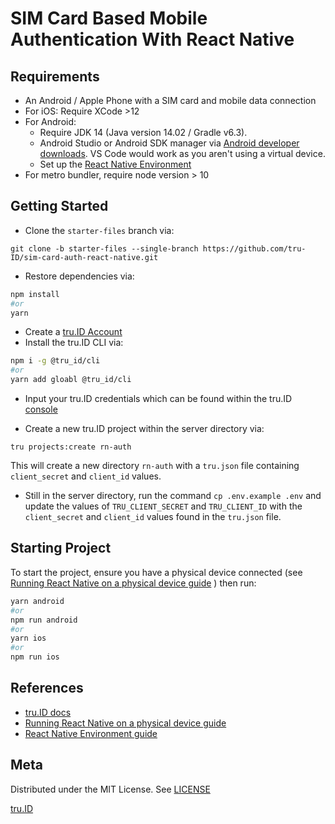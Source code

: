 # SIM Card Based Mobile Authentication With React Native

## Requirements

- An Android / Apple Phone with a SIM card and mobile data connection
- For iOS: Require XCode >12
- For Android:
  - Require JDK 14 (Java version 14.02 / Gradle v6.3).
  - Android Studio or Android SDK manager via [Android developer downloads](https://developer.android.com/studio). VS Code would work as you aren't using a virtual device.
  - Set up the [React Native Environment](https://reactnative.dev/docs/environment-setup)
- For metro bundler, require node version > 10

## Getting Started

- Clone the `starter-files` branch via:

```
git clone -b starter-files --single-branch https://github.com/tru-ID/sim-card-auth-react-native.git
```

- Restore dependencies via:

```bash
npm install
#or
yarn
```

- Create a [tru.ID Account](https://tru.id)
- Install the tru.ID CLI via:

```bash
npm i -g @tru_id/cli
#or
yarn add gloabl @tru_id/cli
```

- Input your tru.ID credentials which can be found within the tru.ID [console](https://developer.tru.id/console)

- Create a new tru.ID project within the server directory via:

```
tru projects:create rn-auth
```

This will create a new directory `rn-auth` with a `tru.json` file containing `client_secret` and `client_id` values.

- Still in the server directory, run the command `cp .env.example .env` and update the values of `TRU_CLIENT_SECRET` and `TRU_CLIENT_ID` with the `client_secret` and `client_id` values found in the `tru.json` file.

## Starting Project

To start the project, ensure you have a physical device connected (see [Running React Native on a physical device guide](https://reactnative.dev/docs/running-on-device) ) then run:

```bash
yarn android
#or
npm run android
#or
yarn ios
#or
npm run ios
```

## References

- [tru.ID docs](https://developer.tru.id/docs)
- [Running React Native on a physical device guide](https://reactnative.dev/docs/running-on-device)
- [React Native Environment guide](https://reactnative.dev/docs/environment-setup)

## Meta

Distributed under the MIT License. See [LICENSE](https://github.com/tru-ID/sim-card-auth-react-native/blob/main/LICENSE.md)

[tru.ID](https://tru.id)
